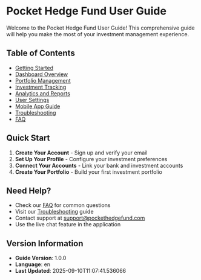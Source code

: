 # Pocket Hedge Fund User Guide

Welcome to the Pocket Hedge Fund User Guide! This comprehensive guide will help you make the most of your investment management experience.

## Table of Contents

- [Getting Started](getting_started.md)
- [Dashboard Overview](dashboard_overview.md)
- [Portfolio Management](portfolio_management.md)
- [Investment Tracking](investment_tracking.md)
- [Analytics and Reports](analytics_reports.md)
- [User Settings](user_settings.md)
- [Mobile App Guide](mobile_app.md)
- [Troubleshooting](troubleshooting.md)
- [FAQ](faq.md)

## Quick Start

1. **Create Your Account** - Sign up and verify your email
2. **Set Up Your Profile** - Configure your investment preferences
3. **Connect Your Accounts** - Link your bank and investment accounts
4. **Create Your Portfolio** - Build your first investment portfolio

## Need Help?

- Check our [FAQ](faq.md) for common questions
- Visit our [Troubleshooting](troubleshooting.md) guide
- Contact support at support@pockethedgefund.com
- Use the live chat feature in the application

## Version Information

- **Guide Version**: 1.0.0
- **Language**: en
- **Last Updated**: 2025-09-10T11:07:41.536066
